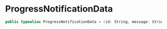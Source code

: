 # ProgressNotificationData

``` swift
public typealias ProgressNotificationData = (id: String, message: String, status: ProgressStatus, completed: Double)
```
